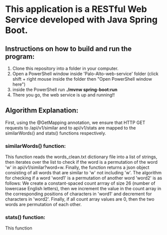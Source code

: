 # This application is a RESTful Web Service developed with Java Spring Boot.
## Instructions on how to build and run the program:
1. Clone this repository into a folder in your computer.
2. Open a PowerShell window inside 'Palo-Alto-web-service' folder (click shift + right mouse inside the folder then "Open PowerShell window here")
3. inside the PowerShell run **./mvnw spring-boot:run**
4. There you go, the web service is up and running!! 
## Algorithm Explanation:
First, using the @GetMapping annotation, we ensure that HTTP GET requests to /api/v1/similar and to api/v1/stats are mapped to the similarWords() and stats() functions respectively.
### similarWords() function:
This function reads the words_clean.txt dictionary file into a list of strings, then iterates over the list to check if the word is a permutation of the word 'w' in api/v1/similar?word=w. Finally, the function returns a json object consisting of all words that are similar to 'w' not including 'w'.
The algorithm for checking if a word 'word1' is a permutation of another word 'word2' is as follows: 
We create a constant-spaced count arrray of size 26 (number of lowercase English letters), then we increment the value in the count array in the corresponding positions of characters in 'word1' and decrement for characters in 'word2'. Finally, if all count array values are 0, then the two words are permutation of each other.

### stats() function:
This function 


